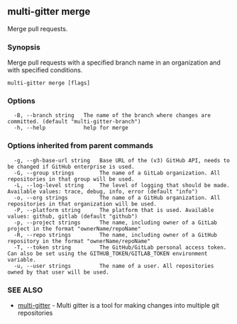 ## multi-gitter merge

Merge pull requests.

### Synopsis

Merge pull requests with a specified branch name in an organization and with specified conditions.

```
multi-gitter merge [flags]
```

### Options

```
  -B, --branch string   The name of the branch where changes are committed. (default "multi-gitter-branch")
  -h, --help            help for merge
```

### Options inherited from parent commands

```
  -g, --gh-base-url string   Base URL of the (v3) GitHub API, needs to be changed if GitHub enterprise is used.
  -G, --group strings        The name of a GitLab organization. All repositories in that group will be used.
  -L, --log-level string     The level of logging that should be made. Available values: trace, debug, info, error (default "info")
  -o, --org strings          The name of a GitHub organization. All repositories in that organization will be used.
  -P, --platform string      The platform that is used. Available values: github, gitlab (default "github")
  -p, --project strings      The name, including owner of a GitLab project in the format "ownerName/repoName"
  -R, --repo strings         The name, including owner of a GitHub repository in the format "ownerName/repoName"
  -T, --token string         The GitHub/GitLab personal access token. Can also be set using the GITHUB_TOKEN/GITLAB_TOKEN environment variable.
  -u, --user strings         The name of a user. All repositories owned by that user will be used.
```

### SEE ALSO

* [multi-gitter](multi-gitter.md)	 - Multi gitter is a tool for making changes into multiple git repositories

